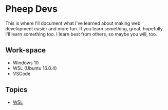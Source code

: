 # Pheep Devs

This is where I'll document what I've learned about making web development easier and more fun. If you learn something, great, hopefully I'll learn something too. I learn best from others, so maybe you will, too.

## Work-space

- Windows 10
- WSL (Ubuntu 16.0.4)
- VSCode

## Topics

- [WSL](./WSL/wsl.md)
